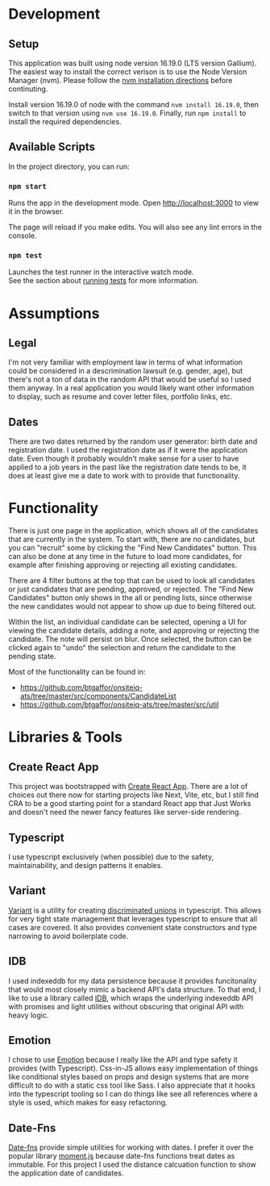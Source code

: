 # Development

## Setup

This application was built using node version 16.19.0 (LTS version Gallium). The easiest way to install the correct verison is to use the Node Version Manager (nvm). Please follow the [nvm installation directions](https://github.com/nvm-sh/nvm#installing-and-updating) before continuting.

Install version 16.19.0 of node with the command `nvm install 16.19.0`, then switch to that version using `nvm use 16.19.0`. Finally, run `npm install` to install the required dependencies.

## Available Scripts

In the project directory, you can run:

### `npm start`

Runs the app in the development mode.
Open [http://localhost:3000](http://localhost:3000) to view it in the browser.

The page will reload if you make edits.
You will also see any lint errors in the console.

### `npm test`

Launches the test runner in the interactive watch mode.\
See the section about [running tests](https://facebook.github.io/create-react-app/docs/running-tests) for more information.

# Assumptions

## Legal

I'm not very familiar with employment law in terms of what information could be considered in a descrimination lawsuit (e.g. gender, age), but there's not a ton of data in the random API that would be useful so I used them anyway. In a real application you would likely want other information to display, such as resume and cover letter files, portfolio links, etc.

## Dates

There are two dates returned by the random user generator: birth date and registration date. I used the registration date as if it were the application date. Even though it probably wouldn't make sense for a user to have applied to a job years in the past like the registration date tends to be, it does at least give me a date to work with to provide that functionality.

# Functionality

There is just one page in the application, which shows all of the candidates that are currently in the system. To start with, there are no candidates, but you can "recruit" some by clicking the "Find New Candidates" button. This can also be done at any time in the future to load more candidates, for example after finishing approving or rejecting all existing candidates.

There are 4 filter buttons at the top that can be used to look all candidates or just candidates that are pending, approved, or rejected. The "Find New Candidates" button only shows in the all or pending lists, since otherwise the new candidates would not appear to show up due to being filtered out.

Within the list, an individual candidate can be selected, opening a UI for viewing the candidate details, adding a note, and approving or rejecting the candidate. The note will persist on blur. Once selected, the button can be clicked again to "undo" the selection and return the candidate to the pending state.

Most of the functionality can be found in:
- https://github.com/btgaffor/onsiteiq-ats/tree/master/src/components/CandidateList
- https://github.com/btgaffor/onsiteiq-ats/tree/master/src/util

# Libraries & Tools

## Create React App

This project was bootstrapped with [Create React App](https://github.com/facebook/create-react-app). There are a lot of choices out there now for starting projects like Next, Vite, etc, but I still find CRA to be a good starting point for a standard React app that Just Works and doesn't need the newer fancy features like server-side rendering.

## Typescript

I use typescript exclusively (when possible) due to the safety, maintainability, and design patterns it enables.

## Variant

[Variant](https://github.com/paarthenon/variant) is a utility for creating [discriminated unions](https://www.typescriptlang.org/docs/handbook/2/narrowing.html#discriminated-unions) in typescript. This allows for very tight state management that leverages typescript to ensure that all cases are covered. It also provides convenient state constructors and type narrowing to avoid boilerplate code.

## IDB

I used indexeddb for my data persistence because it provides funcitonality that would most closely mimic a backend API's data structure. To that end, I like to use a library called [IDB](https://github.com/jakearchibald/idb), which wraps the underlying indexeddb API with promises and light utilities without obscuring that original API with heavy logic.

## Emotion

I chose to use [Emotion](https://emotion.sh/docs/introduction) because I really like the API and type safety it provides (with Typescript). Css-in-JS allows easy implementation of things like conditional styles based on props and design systems that are more difficult to do with a static css tool like Sass. I also appreciate that it hooks into the typescript tooling so I can do things like see all references where a style is used, which makes for easy refactoring.

## Date-Fns

[Date-fns](https://date-fns.org/) provide simple utilities for working with dates. I prefer it over the popular library [moment.js](https://momentjs.com/) because date-fns functions treat dates as immutable. For this project I used the distance calcuation function to show the application date of candidates.
